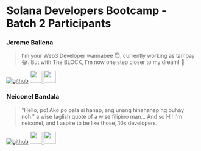 # Solana Developers Bootcamp - Batch 2 Participants

### Jerome Ballena
> I'm your Web3 Developer wannabee 😇, currently working as tambay😂. But with The BLOCK, I'm now one step closer to my dream! 💪 

[![github](https://github.com/daoistcoder.png?size=32)](https://www.github.com/daoistcoder)
<a target="_blank" href="https://twitter.com/daoist_sol">
  <img src="https://raw.githubusercontent.com/dheereshagrwal/colored-icons/master/svg/twitter-rounded-square.svg" height="32" />
</a>
<a target="_blank" href="https://www.linkedin.com/in/jerome-ballena-b8807a170/">
  <img src="https://raw.githubusercontent.com/dheereshagrwal/colored-icons/master/svg/linkedin.svg" height="32" />
</a>

### Neiconel Bandala 
> "Hello, po! Ako po pala si hanap, ang unang hinahanap ng buhay noh." a wise taglish quote of a wise filipino man... And so Hi! I'm neiconel, and I aspire to be like those, 10x developers.  

[![github](https://github.com/conel0826.png?size=32)](https://github.com/conel0826)
<a target="_blank" href="https://twitter.com/neiconel">
  <img src="https://raw.githubusercontent.com/dheereshagrwal/colored-icons/master/svg/twitter-rounded-square.svg" height="32" />
</a>
<a target="_blank" href="https://www.linkedin.com/in/neiconel-bandala-307a44287/">
  <img src="https://raw.githubusercontent.com/dheereshagrwal/colored-icons/master/svg/linkedin.svg" height="32" />
</a>